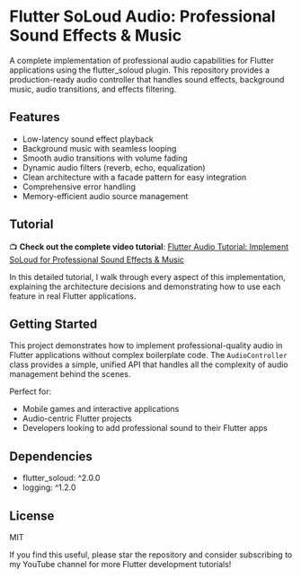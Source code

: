 # Flutter SoLoud Audio: Professional Sound Effects & Music

A complete implementation of professional audio capabilities for Flutter applications using the flutter_soloud plugin. This repository provides a production-ready audio controller that handles sound effects, background music, audio transitions, and effects filtering.

## Features

- Low-latency sound effect playback
- Background music with seamless looping
- Smooth audio transitions with volume fading
- Dynamic audio filters (reverb, echo, equalization)
- Clean architecture with a facade pattern for easy integration
- Comprehensive error handling
- Memory-efficient audio source management

## Tutorial

📺 **Check out the complete video tutorial**: [Flutter Audio Tutorial: Implement SoLoud for Professional Sound Effects & Music](https://www.youtube.com/watch?v=zseCuPAM_9Q)

In this detailed tutorial, I walk through every aspect of this implementation, explaining the architecture decisions and demonstrating how to use each feature in real Flutter applications.

## Getting Started

This project demonstrates how to implement professional-quality audio in Flutter applications without complex boilerplate code. The `AudioController` class provides a simple, unified API that handles all the complexity of audio management behind the scenes.

Perfect for:
- Mobile games and interactive applications
- Audio-centric Flutter projects
- Developers looking to add professional sound to their Flutter apps

## Dependencies

- flutter_soloud: ^2.0.0
- logging: ^1.2.0

## License

MIT

If you find this useful, please star the repository and consider subscribing to my YouTube channel for more Flutter development tutorials!
